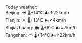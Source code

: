 Today weather:  
Beijing: ☀️   🌡️+14°C 🌬️↑22km/h  
Tianjin: ☀️   🌡️+13°C 🌬️↗4km/h  
Shijiazhuang: 🌦   🌡️+8°C 🌬️↙7km/h  
Tangshan: ⛅️  🌡️+14°C 🌬️↑22km/h  
